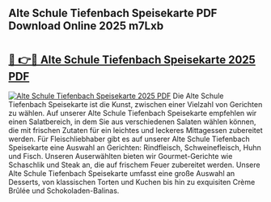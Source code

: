 ## Alte Schule Tiefenbach Speisekarte PDF Download Online 2025 m7Lxb

# <h2><a href="http://gc7xtz.nevu.top/?p=Alte+Schule+Tiefenbach+Speisekarte">🔗 👉🔴 Alte Schule Tiefenbach Speisekarte 2025 PDF</a></h2>

[![Alte Schule Tiefenbach Speisekarte 2025 PDF](https://i.imgur.com/dBaPXMq.png)](http://gc7xtz.nevu.top/?p=Alte+Schule+Tiefenbach+Speisekarte)
Die Alte Schule Tiefenbach Speisekarte ist die Kunst, zwischen einer Vielzahl von Gerichten zu wählen. Auf unserer Alte Schule Tiefenbach Speisekarte empfehlen wir einen Salatbereich, in dem Sie aus verschiedenen Salaten wählen können, die mit frischen Zutaten für ein leichtes und leckeres Mittagessen zubereitet werden. Für Fleischliebhaber gibt es auf unserer Alte Schule Tiefenbach Speisekarte eine Auswahl an Gerichten: Rindfleisch, Schweinefleisch, Huhn und Fisch. Unseren Auserwählten bieten wir Gourmet-Gerichte wie Schaschlik und Steak an, die auf frischem Feuer zubereitet werden. Unsere Alte Schule Tiefenbach Speisekarte umfasst eine große Auswahl an Desserts, von klassischen Torten und Kuchen bis hin zu exquisiten Crème Brûlée und Schokoladen-Balinas.
